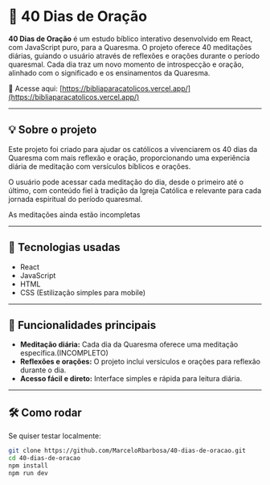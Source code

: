 # 🙏 40 Dias de Oração

**40 Dias de Oração** é um estudo bíblico interativo desenvolvido em React, com JavaScript puro, para a Quaresma. O projeto oferece 40 meditações diárias, guiando o usuário através de reflexões e orações durante o período quaresmal. Cada dia traz um novo momento de introspecção e oração, alinhado com o significado e os ensinamentos da Quaresma.

📱 Acesse aqui: [https://bibliaparacatolicos.vercel.app/](https://bibliaparacatolicos.vercel.app/)

---

## 💡 Sobre o projeto

Este projeto foi criado para ajudar os católicos a vivenciarem os 40 dias da Quaresma com mais reflexão e oração, proporcionando uma experiência diária de meditação com versículos bíblicos e orações.

O usuário pode acessar cada meditação do dia, desde o primeiro até o último, com conteúdo fiel à tradição da Igreja Católica e relevante para cada jornada espiritual do período quaresmal.

As meditações ainda estão incompletas

---

## 🔧 Tecnologias usadas

- React
- JavaScript
- HTML
- CSS (Estilização simples para mobile)

---

## 🚀 Funcionalidades principais

- **Meditação diária:** Cada dia da Quaresma oferece uma meditação específica.(INCOMPLETO)
- **Reflexões e orações:** O projeto inclui versículos e orações para reflexão durante o dia.
- **Acesso fácil e direto:** Interface simples e rápida para leitura diária.

---

## 🛠 Como rodar

Se quiser testar localmente:

```bash
git clone https://github.com/MarceloRbarbosa/40-dias-de-oracao.git
cd 40-dias-de-oracao
npm install
npm run dev
